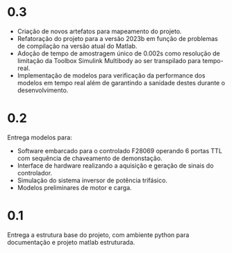 # 0.3

- Criação de novos artefatos para mapeamento do projeto.
- Refatoração do projeto para a versão 2023b em função de problemas de compilação
na versão atual do Matlab.
- Adoção de tempo de amostragem único de 0.002s como resolução de limitação
    da Toolbox Simulink Multibody ao ser transpilado para tempo-real.
- Implementação de modelos para verificação da performance dos modelos em
    tempo real além de garantindo a sanidade destes durante o desenvolvimento.

# 0.2
Entrega modelos para:

- Software embarcado para o controlado F28069 operando 6 portas TTL com sequência de chaveamento de demonstação.
- Interface de hardware realizando a aquisição e geração de sinais do controlador.
- Simulação do sistema inversor de potência trifásico.
- Modelos preliminares de motor e carga.

# 0.1

Entrega a estrutura base do projeto, com ambiente python para documentação e projeto matlab estruturada.